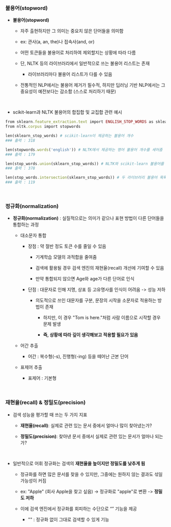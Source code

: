 ### 불용어(stopword)

- **불용어(stopword)**

    - 자주 출현하지만 그 의미는 중요치 않은 단어들을 의미함
 
    - ex: 관사(a, an, the)나 접속사(and, or)
 
    - 어떤 토큰들을 불용어로 처리하여 제외할지는 상황에 따라 다름
    
    - 단, NLTK 등의 라이브러리에서 일반적으로 쓰는 불용어 리스트는 존재
 
        - 라이브러리마다 불용어 리스트가 다를 수 있음  
 
    - 전통적인 NLP에서는 불용어 제거가 필수적, 하지만 딥러닝 기반 NLP에서는 그 중요성이 예전보다는 감소함 (스스로 처리하기 때문)
  
<br/>

- scikit-learn과 NLTK 불용어의 합집합 및 교집합 관련 예시

```ruby
from sklearn.feature_extraction.text import ENGLISH_STOP_WORDS as sklearn_stop_words
from nltk.corpus import stopwords

len(sklearn_stop_words) # scikit-learn이 제공하는 불용어 개수
### 출력 : 318

len(stopwords.words('english')) # NLTK에서 제공하는 영어 불용어 개수를 세어줌 
### 출력 : 179

len(stop_words.union(sklearn_stop_words)) # NLTK와 scikit-learn 불용어를 합쳐서 중복 없이 모은 총 개수를 계산
### 출력 : 378

len(stop_words.intersection(sklearn_stop_words)) # 두 라이브러리 불용어 목록에서 공통으로 들어 있는 단어 개수를 계산
### 출력 : 119
```

<br/>

### 정규화(normalization)

- **정규화(normalization)** : 실질적으로는 의미가 같으나 표현 방법이 다른 단어들을 통합하는 과정

    - 대소문자 통합
 
        - 장점 : 약 절반 정도 토큰 수를 줄일 수 있음
     
            -  기계학습 모델의 과적합을 줄여줌
         
            -  검색에 활용될 경우 검색 엔진의 재현율(recall) 개선에 기여할 수 있음
         
            -  만약 통합되지 않으면 Age와 age가 다른 단어로 인식
     
        - 단점 : 대문자로 인해 지명, 상표 등 고유명사를 인식이 어려움 -> 성능 저하
     
            - 의도적으로 쓰인 대문자를 구분, 문장의 시작을 소문자로 적용하는 방법이 존재
         
                - 하지만, 이 경우 "Tom is here."처럼 사람 이름으로 시작할 경우 문제 발생
             
                - **즉, 상황에 따라 깊이 생각해보고 적용할 필요가 있음**
    
    - 어간 추출
 
        - 어간 : 복수형(-s), 진행형(-ing) 등을 떼어난 근본 단어 
    
    - 표제어 추출
 
        - 표제어 : 기본형

<br/>

### 재현율(recall) & 정밀도(precision)

- 검색 성능을 평가할 때 쓰는 두 가지 지표

    - **재현율(recall)**: 실제로 관련 있는 문서 중에서 얼마나 많이 찾아냈는가?

    - **정밀도(precision)**: 찾아낸 문서 중에서 실제로 관련 있는 문서가 얼마나 되는가?

<br/>

- 일반적으로 어휘 정규화는 검색의 **재현율을 높이지만 정밀도를 낮추게 됨**

    - 정규화를 하면 많은 문서를 찾을 수 있지만, 그중에는 원하지 않는 결과도 섞일 가능성이 커짐 
    
    - ex: "Apple" (회사 Apple을 찾고 싶음) -> 정규화로 "apple"로 변환 -> **정밀도 저하**
    
    - 이에 검색 엔진에서 정규화를 회피하는 수단으로 “” 기능을 제공
     
       - "" : 정규화 없이 그대로 검색할 수 있게 기능




























































































